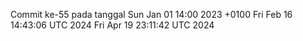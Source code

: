 Commit ke-55 pada tanggal Sun Jan 01 14:00 2023 +0100
Fri Feb 16 14:43:06 UTC 2024
Fri Apr 19 23:11:42 UTC 2024
